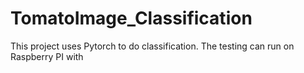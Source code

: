 # TomatoImage_Classification
This project uses Pytorch to do classification. The testing can run on Raspberry PI with
